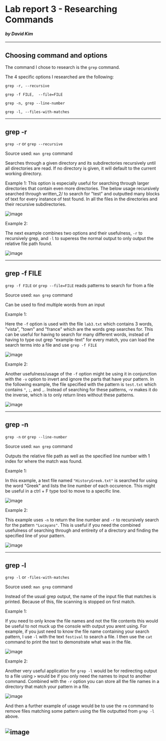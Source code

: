# Lab report 3 - Researching Commands
#### *by David Kim*
---
## Choosing command and options
The command I chose to research is the `grep` command.

The 4 specific options I researched are the following:

`grep -r, --recursive`

`grep -f FILE,  --file=FILE`

`grep -n, grep --line-number`

`grep -l, --files-with-matches`


---
## grep -r
`grep -r` or `grep --recursive`

Source used: `man grep` command

Searches through a given directory and its subdirectories recursively until all directories are read. If no directory is given, it will default to the current working directory.

Example 1:
This option is especially useful for searching through larger directories that contain even more directories. The below usage recursively searched through written_2/ to search for "test" and outputted many blocks of text for every instance of test found. In all the files in the directories and their recursive subdirectories.

![image](/pngs/lab3/grepr1.png)

Example 2:

The next example combines two options and their usefulness, `-r` to recursively grep, and `-l` to superess the normal output to only output the relative file path found.

![image](/pngs/lab3/grepr2.png)

---
## grep -f FILE
`grep -f FILE` or `grep --file=FILE` reads patterns to search for from a file 

Source used: `man grep` command

Can be used to find multiple words from an input

Example 1:

Here the `-f` option is used with the file `lab3.txt` which contains 3 words, "vista", "town" and "france" which are the words grep searches for.
This can be useful for having to search for many different words, instead of having to type out grep "example-text" for every match, you can load the search terms into a file and use `grep -f FILE`

![image](/pngs/lab3/grepf1.png)

Example 2:

Another usefulness/usage of the `-f` option might be using it in conjunction with the `-v` option to invert and ignore the parts that have your pattern.
In the following example, the file specified with the pattern is `test.txt` which contains `"`, `;`, and `,`. Instead of searching for these patterns, -v makes it do the
inverse, which is to only return lines without these patterns.

![image](/pngs/lab3/grepf2.png)

---
## grep -n
`grep -n` or `grep --line-number`

Source used: `man grep` command

Outputs the relative file path as well as the specified line number with 1 index for where the match was found.

Example 1:

In this example, a text file named `"HistoryGreek.txt"` is searched for using the word "Greek" and lists the line number of each occurence.
This might be useful in a ctrl + F type tool to move to a specific line.

![image](/pngs/lab3/grepn1.png)


Example 2:

This example uses `-n` to return the line number and `-r` to recursively search for the pattern `"Lucayans"`.
This is useful if you need the combined usefulness of searching through and entireity of a directory and finding the specified line of your pattern.

![image](/pngs/lab3/grepn2.png)


---
## grep -l
`grep -l` or `-files-with-matches`

Source used: `man grep` command

Instead of the usual grep output, the name of the input file that matches is printed. Because of this, file scanning is stopped on first match.

Example 1:

If you need to only know the file names and not the file contents this would be useful to not muck up the console with output you arent using.
For example, if you just need to know the file name containing your search pattern, I use `-l` with the text `festival` to search a file.
I then use the `cat` command to print the text to demonstrate what was in the file.

![image](/pngs/lab3/grepl1.png)

Example 2:

Another very useful application for `grep -l` would be for redirecting output to a file using `>` would be if you only need the names to input to another command.
Combined with the `-r` option you can store all the file names in a directory that match your pattern in a file.

![image](/pngs/lab3/grepl2.png)

And then a further example of usage would be to use the `rm` command to remove files matching some pattern using the file outputted from `grep -l` above.

![image](/pngs/lab3/grepl3.png)
--- 
